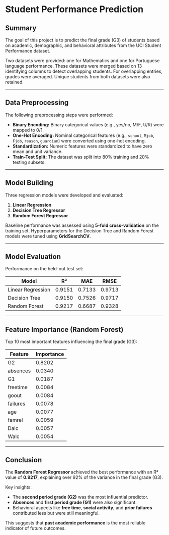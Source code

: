 # Student Performance Prediction

## Summary

The goal of this project is to predict the final grade (G3) of students based on academic, demographic, and behavioral attributes from the UCI Student Performance dataset.

Two datasets were provided: one for Mathematics and one for Portuguese language performance. These datasets were merged based on 13 identifying columns to detect overlapping students. For overlapping entries, grades were averaged. Unique students from both datasets were also retained.

---

## Data Preprocessing

The following preprocessing steps were performed:

* **Binary Encoding:** Binary categorical values (e.g., yes/no, M/F, U/R) were mapped to 0/1.
* **One-Hot Encoding:** Nominal categorical features (e.g., `school`, `Mjob`, `Fjob`, `reason`, `guardian`) were converted using one-hot encoding.
* **Standardization:** Numeric features were standardized to have zero mean and unit variance.
* **Train-Test Split:** The dataset was split into 80% training and 20% testing subsets.

---

## Model Building

Three regression models were developed and evaluated:

1. **Linear Regression**
2. **Decision Tree Regressor**
3. **Random Forest Regressor**

Baseline performance was assessed using **5-fold cross-validation** on the training set. Hyperparameters for the Decision Tree and Random Forest models were tuned using **GridSearchCV**.

---

## Model Evaluation

Performance on the held-out test set:

| Model             | R²     | MAE    | RMSE   |
| ----------------- | ------ | ------ | ------ |
| Linear Regression | 0.9151 | 0.7133 | 0.9713 |
| Decision Tree     | 0.9150 | 0.7526 | 0.9717 |
| Random Forest     | 0.9217 | 0.6687 | 0.9328 |

---

## Feature Importance (Random Forest)

Top 10 most important features influencing the final grade (G3):

| Feature  | Importance |
| -------- | ---------- |
| G2       | 0.8202     |
| absences | 0.0340     |
| G1       | 0.0187     |
| freetime | 0.0084     |
| goout    | 0.0084     |
| failures | 0.0078     |
| age      | 0.0077     |
| famrel   | 0.0059     |
| Dalc     | 0.0057     |
| Walc     | 0.0054     |

---

## Conclusion

The **Random Forest Regressor** achieved the best performance with an R² value of **0.9217**, explaining over 92% of the variance in the final grade (G3).

Key insights:

* The **second period grade (G2)** was the most influential predictor.
* **Absences** and **first period grade (G1)** were also significant.
* Behavioral aspects like **free time**, **social activity**, and **prior failures** contributed less but were still meaningful.

This suggests that **past academic performance** is the most reliable indicator of future outcomes.

